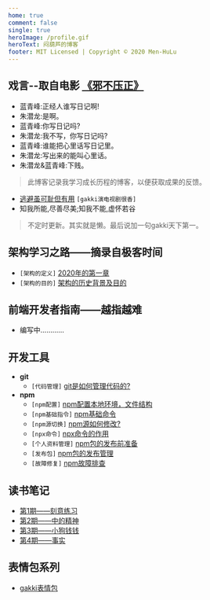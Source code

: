 ```yaml
---
home: true
comment: false
single: true
heroImage: /profile.gif
heroText: 闷葫芦的博客
footer: MIT Licensed | Copyright © 2020 Men-HuLu
---
```


 ## 戏言--取自电影 [《邪不压正》](https://www.bilibili.com/video/av36938060?from=search&seid=3681262953024404982)
- 蓝青峰:正经人谁写日记啊!
- 朱潜龙:是啊。
- 蓝青峰:你写日记吗?
- 朱潜龙:我不写，你写日记吗?
- 蓝青峰:谁能把心里话写日记里。
- 朱潜龙:写出来的能叫心里话。
- 朱潜龙&蓝青峰:下贱。

> 此博客记录我学习成长历程的博客，以便获取成果的反馈。
- [逃避虽可耻但有用](https://www.bilibili.com/bangumi/play/ep246180?from=search&seid=15988493679209625045) `[gakki演电视剧很香]`
- 知我所能,尽善尽美;知我不能,虚怀若谷

> 不定时更新。其实就是懒。最后说加一句gakki天下第一。


 ## 架构学习之路——摘录自极客时间
  - `[架构的定义]` [2020年的第一章](https://men-hulu.github.io/docs/framework/架构是什么.html)
  - `[架构的目的]` [架构的历史背景及目的](https://men-hulu.github.io/docs/framework/架构的历史及目的.html)

 ## 前端开发者指南——越指越难
 - 编写中…………
 
 ## 开发工具
- **git**
  - `[代码管理]` [git是如何管理代码的?](https://men-hulu.github.io/docs/github/git目录解析.html)
- **npm**
  - `[npm配置]` [npm配置本地环境，文件结构](https://men-hulu.github.io/docs/npm/npm配置本地环境.html)
  - `[npm基础指令]` [npm基础命令](https://men-hulu.github.io/docs/npm/npm基础命令.html)
  - `[npm源切换]` [npm源如何修改?](https://men-hulu.github.io/docs/npm/npm源切换.html)
  - `[npx命令]` [npx命令的作用](https://men-hulu.github.io/docs/npm/npx命令.html)
  - `[个人资料管理]` [npm包的发布前准备](https://men-hulu.github.io/docs/npm/个人资料管理.html)
  - `[发布包]` [npm包的发布管理](https://men-hulu.github.io/docs/npm/发布包.html)
  - `[故障修复]` [npm故障排查](https://men-hulu.github.io/docs/npm/故障修复.html)

 ## 读书笔记
  - [第1期——刻意练习](https://men-hulu.github.io/docs/notes/刻意练习.html)
  - [第2期——中的精神](https://men-hulu.github.io/docs/notes/中的精神.html)
  - [第3期——小狗钱钱](https://men-hulu.github.io/docs/notes/小狗钱钱.html)
  - [第4期——事实](https://men-hulu.github.io/docs/notes/事实.html)

 ## 表情包系列
   - [gakki表情包](https://men-hulu.github.io/docs/diary/1.html)

